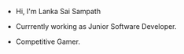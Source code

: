 - Hi, I'm Lanka Sai Sampath

- Currrently working as Junior Software Developer.

- Competitive Gamer.
